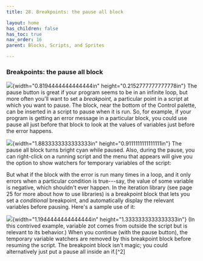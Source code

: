 ```yaml
---
title: 28. Breakpoints: the pause all block

layout: home
has_children: false
has_toc: true
nav_order: 16
parent: Blocks, Scripts, and Sprites

---
```


### Breakpoints: the pause all block

![](image117.png){width="0.8194444444444444in" height="0.2152777777777778in"\}
The pause button is great if your program
seems to be in an infinite loop, but more often you'll want to set a
*breakpoint,* a particular point in a script at which you want to pause.
The block, near the bottom of the Control palette, can be inserted in a
script to pause when it is run. So, for example, if your program is
getting an error message in a particular block, you could use pause all
just before that block to look at the values of variables just before
the error happens.

![](image118.png){width="1.8833333333333333in" height="0.9111111111111111in"\}
The pause all block turns bright cyan
while paused. Also, during the pause, you can right-click on a running
script and the menu that appears will give you the option to show
watchers for temporary variables of the script:

But what if the block with the error is run many times in a loop, and it
only errors when a particular condition is true---say, the value of some
variable is negative, which shouldn't ever happen. In the iteration
library (see page 25 for more about how to use libraries) is a
breakpoint block that lets you set a *conditional* breakpoint, and
automatically display the relevant variables before pausing. Here's a
sample use of it:

![](image119.png){width="1.1944444444444444in" height="1.3333333333333333in"\}
(In this contrived example, variable zot
comes from outside the script but is relevant to its behavior.) When you
continue (with the pause button), the temporary variable watchers are
removed by this breakpoint block before resuming the script. The
breakpoint block isn't magic; you could alternatively just put a pause
all inside an if.[^2]

